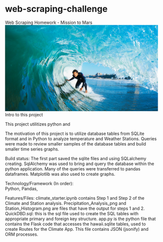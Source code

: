 # web-scraping-challenge
Web Scraping Homework - Mission to Mars
![image of HW](https://github.com/BPayne-216/sqlalchemy-challenge/blob/master/Images/surfs-up.png)
Intro to this project

This project utilitizes python and 

The motivation of this project is to utilize database tables from SQLite format and in Python to analyze temperature and Weather Stations.  Queries were made to review smaller samples of the database tables and build smaller time series graphs. 

Build status: The first part saved the sqlite files and using SQLalchemy creating.  SqlAlchemy was used to bring and query the database within the python application.  Many of the queries were transferred to pandas dataframes.  Matplotlib was also used to create graphs.

Technology/Framework (In order):  
Python, Pandas, 

Features/Files:
climate_starter.ipynb contains Step 1 and Step 2 of the Climate and Station analysis.
Precipitation_Analysis_png and Station_Histogram.png are files that have the output for steps 1 and 2.
QuickDBD.sql: this is the sql file used to create the SQL tables with appropriate primary and foreign key structure.
app.py is the python file that contains the Flask code that accesses the hawaii.sqlite tables, used to create Routes for the Climate App.  This file contains JSON (jsonify) and ORM processes.

